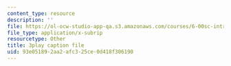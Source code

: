 ```yaml
---
content_type: resource
description: ''
file: https://ol-ocw-studio-app-qa.s3.amazonaws.com/courses/6-00sc-introduction-to-computer-science-and-programming-spring-2011/93e051892aa2afc325ce0d418f306190_rM3shFQyieU.srt
file_type: application/x-subrip
resourcetype: Other
title: 3play caption file
uid: 93e05189-2aa2-afc3-25ce-0d418f306190
---
```


